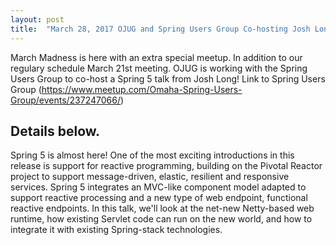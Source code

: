 ```yaml
---
layout: post
title:  "March 28, 2017 OJUG and Spring Users Group Co-hosting Josh Long Spring 5 talk"
---
```


March Madness is here with an extra special meetup. In addition to our regulary schedule March 21st meeting. OJUG is working with the Spring Users Group to co-host a Spring 5 talk from Josh Long! 
Link to Spring Users Group (https://www.meetup.com/Omaha-Spring-Users-Group/events/237247066/)

## Details below.

Spring 5 is almost here! One of the most exciting introductions in this release is support for reactive programming, building on the Pivotal Reactor project to support message-driven, elastic, resilient and responsive services. Spring 5 integrates an MVC-like component model adapted to support reactive processing and a new type of web endpoint, functional reactive endpoints. In this talk, we'll look at the net-new Netty-based web runtime, how existing Servlet code can run on the new world, and how to integrate it with existing Spring-stack technologies.

